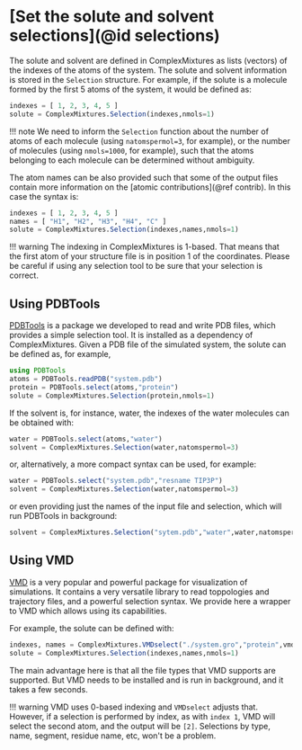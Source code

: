
# [Set the solute and solvent selections](@id selections)

The solute and solvent are defined in ComplexMixtures as lists (vectors) of the
indexes of the atoms of the system. The solute and solvent information
is stored in the `Selection` structure. For example, if the solute is a
molecule formed by the first 5 atoms of the system, it would be defined
as:     
```julia
indexes = [ 1, 2, 3, 4, 5 ]
solute = ComplexMixtures.Selection(indexes,nmols=1)
```

!!! note
    We need to inform the `Selection` function about the number of atoms of
    each molecule (using `natomspermol=3`, for example), or the number 
    of molecules (using `nmols=1000`, for example),
    such that the atoms belonging to each molecule can be determined
    without ambiguity. 

The atom names can be also provided such that some of the output files
contain more information on the [atomic contributions](@ref contrib). In this
case the syntax is:
```julia
indexes = [ 1, 2, 3, 4, 5 ]
names = [ "H1", "H2", "H3", "H4", "C" ]
solute = ComplexMixtures.Selection(indexes,names,nmols=1)
```

!!! warning
    The indexing in ComplexMixtures is 1-based. That means that the first atom of
    your structure file is in position 1 of the coordinates. Please be
    careful if using any selection tool to be sure that your selection
    is correct.


## Using PDBTools

[PDBTools](https://github.com/m3g/PDBTools) is a package we developed to read and 
write PDB files,
which provides a simple selection tool. It is installed as a dependency 
of ComplexMixtures.  Given a PDB file of the simulated system, the solute can
be defined as, for example,
```julia
using PDBTools
atoms = PDBTools.readPDB("system.pdb")
protein = PDBTools.select(atoms,"protein")
solute = ComplexMixtures.Selection(protein,nmols=1)
```
If the solvent is, for instance, water, the indexes of the water
molecules can be obtained with:
```julia
water = PDBTools.select(atoms,"water")
solvent = ComplexMixtures.Selection(water,natomspermol=3)
```
or, alternatively, a more compact syntax can be used, for example:
```julia
water = PDBTools.select("system.pdb","resname TIP3P")
solvent = ComplexMixtures.Selection(water,natomspermol=3)
```

or even providing just the names of the input file and selection, which
will run PDBTools in background:
```julia
solvent = ComplexMixtures.Selection("sytem.pdb","water",water,natomspermol=3)
```
## Using VMD

[VMD](https://www.ks.uiuc.edu/Research/vmd/) is a very popular and
powerful package for visualization of simulations. It contains a very
versatile library to read toppologies and trajectory files, and a
powerful selection syntax. We provide here a wrapper to VMD which allows
using its capabilities.  

For example, the solute can be defined with: 
```julia
indexes, names = ComplexMixtures.VMDselect("./system.gro","protein",vmd="/usr/bin/vmd")
solute = ComplexMixtures.Selection(indexes,names,nmols=1)
```
The main advantage here is that all the file types that VMD supports are
supported. But VMD needs to be installed and is run in background, and
it takes a few seconds.     

!!! warning
    VMD uses 0-based indexing and `VMDselect` adjusts that. However, if
    a selection is performed by index, as with `index 1`, VMD will
    select the second atom, and the output will be `[2]`. Selections by
    type, name, segment, residue name, etc, won't be a problem.

